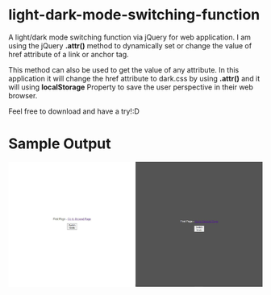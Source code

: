 # light-dark-mode-switching-function
A light/dark mode switching function via jQuery for web application. I am using the jQuery **.attr()** method to dynamically set or change the value of href attribute of
a link or anchor tag. 

This method can also be used to get the value of any attribute. In this application it will change the href attribute to dark.css by using **.attr()** and it
will using **localStorage** Property to save the user perspective in their web browser.

Feel free to download and have a try!:D

# Sample Output
![demo](sample.jpg)
